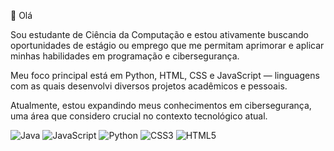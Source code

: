 👋 Olá 

Sou estudante de Ciência da Computação e estou ativamente buscando oportunidades de estágio ou emprego que me permitam aprimorar e aplicar minhas habilidades em programação e cibersegurança. 

Meu foco principal está em Python, HTML, CSS e JavaScript — linguagens com as quais desenvolvi diversos projetos acadêmicos e pessoais.

Atualmente, estou expandindo meus conhecimentos em cibersegurança, uma área que considero crucial no contexto tecnológico atual.

![Java](https://img.shields.io/badge/java-%23ED8B00.svg?style=for-the-badge&logo=java&logoColor=white) ![JavaScript](https://img.shields.io/badge/javascript-%23323330.svg?style=for-the-badge&logo=javascript&logoColor=%23F7DF1E) ![Python](https://img.shields.io/badge/python-3670A0?style=for-the-badge&logo=python&logoColor=ffdd54) ![CSS3](https://img.shields.io/badge/css3-%231572B6.svg?style=for-the-badge&logo=css3&logoColor=white) ![HTML5](https://img.shields.io/badge/html5-%23E34F26.svg?style=for-the-badge&logo=html5&logoColor=white)
